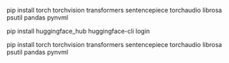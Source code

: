 pip install torch torchvision transformers sentencepiece torchaudio librosa psutil pandas pynvml

pip install huggingface_hub
huggingface-cli login

pip install torch torchvision transformers sentencepiece torchaudio librosa psutil pandas pynvml
